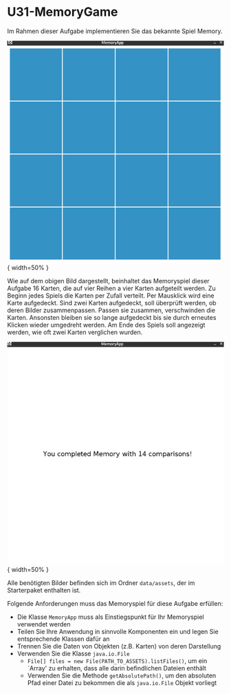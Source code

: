 # U31-MemoryGame

Im Rahmen dieser Aufgabe implementieren Sie das bekannte Spiel Memory.

![4x4 Memory](./docs/memory_begin_screen.png){ width=50% }

Wie auf dem obigen Bild dargestellt, beinhaltet das Memoryspiel dieser Aufgabe 16 Karten, die auf vier Reihen a vier Karten aufgeteilt werden.
Zu Beginn jedes Spiels die Karten per Zufall verteilt. 
Per Mausklick wird eine Karte aufgedeckt.
Sind zwei Karten aufgedeckt, soll überprüft werden, ob deren Bilder zusammenpassen.
Passen sie zusammen, verschwinden die Karten.
Ansonsten bleiben sie so lange aufgedeckt bis sie durch erneutes Klicken wieder umgedreht werden.
Am Ende des Spiels soll angezeigt werden, wie oft zwei Karten verglichen wurden.

![Memory Game Over](./docs/memory_end_screen.png) { width=50% }  

Alle benötigten Bilder befinden sich im Ordner `data/assets`, der im Starterpaket enthalten ist.

Folgende Anforderungen muss das Memoryspiel für diese Aufgabe erfüllen:

* Die Klasse `MemoryApp` muss als Einstiegspunkt für Ihr Memoryspiel verwendet werden
* Teilen Sie Ihre Anwendung in sinnvolle Komponenten ein und legen Sie entsprechende Klassen dafür an
* Trennen Sie die Daten von Objekten (z.B. Karten) von deren Darstellung
* Verwenden Sie die Klasse `java.io.File` 
  * `File[] files = new File(PATH_TO_ASSETS).listFiles()`, um ein `Array' zu erhalten, dass alle darin befindlichen Dateien enthält
  * Verwenden Sie die Methode `getAbsolutePath()`, um den absoluten Pfad einer Datei zu bekommen die als `java.io.File` Objekt vorliegt
